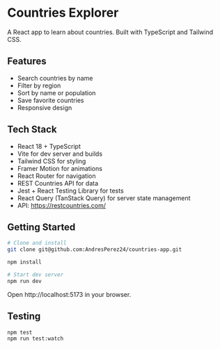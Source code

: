 # Countries Explorer

A React app to learn about countries. Built with TypeScript and Tailwind CSS.

## Features

- Search countries by name
- Filter by region
- Sort by name or population
- Save favorite countries
- Responsive design

## Tech Stack

- React 18 + TypeScript
- Vite for dev server and builds
- Tailwind CSS for styling
- Framer Motion for animations
- React Router for navigation
- REST Countries API for data
- Jest + React Testing Library for tests
- React Query (TanStack Query) for server state management
- API: https://restcountries.com/

## Getting Started

```bash
# Clone and install
git clone git@github.com:AndresPerez24/countries-app.git

npm install

# Start dev server
npm run dev
```

Open http://localhost:5173 in your browser.


## Testing

```bash
npm test
npm run test:watch
```


